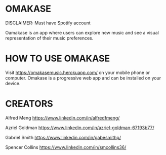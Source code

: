 # OMAKASE

DISCLAIMER: Must have Spotify account

Oamakase is an app where users can explore new music and see a visual representation of their music preferences. 

# HOW TO USE OMAKASE

Visit https://omakasemusic.herokuapp.com/ on your mobile phone or computer. Omakase is a progressive web app and can be installed on your device.

# CREATORS

Alfred Meng
https://www.linkedin.com/in/alfredfmeng/

Azriel Goldman
https://www.linkedin.com/in/azriel-goldman-67193b77/

Gabriel Smith
https://www.linkedin.com/in/gabesmithp/

Spencer Collins
https://www.linkedin.com/in/smcollins36/
